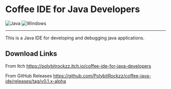 # Coffee IDE for Java Developers

![Java](https://img.shields.io/badge/java-%23ED8B00.svg?style=for-the-badge&logo=java&logoColor=white)
![Windows](https://img.shields.io/badge/Windows-0078D6?style=for-the-badge&logo=windows&logoColor=white) 
___

This is a Java IDE for developing and debugging java applications.

## Download Links

From Itch https://polybitrockzz.itch.io/coffee-ide-for-java-developers

From GitHub Releases https://github.com/PolybitRockzz/coffee-java-ide/releases/tag/v0.1.x-alpha
